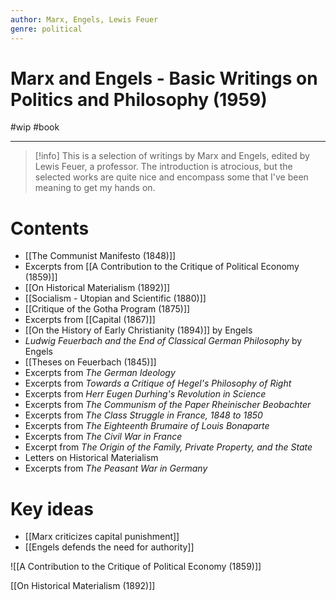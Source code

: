 ```yaml
---
author: Marx, Engels, Lewis Feuer
genre: political
---
```

# Marx and Engels - Basic Writings on Politics and Philosophy (1959)
#wip #book  

---
> [!info]
> This is a selection of writings by Marx and Engels, edited by Lewis Feuer, a professor. The introduction is atrocious, but the selected works are quite nice and encompass some that I've been meaning to get my hands on.
# Contents
- [[The Communist Manifesto (1848)]]
- Excerpts from [[A Contribution to the Critique of Political Economy (1859)]]
- [[On Historical Materialism (1892)]]
- [[Socialism - Utopian and Scientific (1880)]]
- [[Critique of the Gotha Program (1875)]] 
- Excerpts from [[Capital (1867)]]
- [[On the History of Early Christianity (1894)]] by Engels
- *Ludwig Feuerbach and the End of Classical German Philosophy* by Engels
- [[Theses on Feuerbach (1845)]] 
- Excerpts from *The German Ideology*
- Excerpts from *Towards a Critique of Hegel's Philosophy of Right*
- Excerpts from *Herr Eugen Durhing's Revolution in Science*
- Excerpts from *The Communism of the Paper Rheinischer Beobachter*
- Excerpts from *The Class Struggle in France, 1848 to 1850*
- Excerpts from *The Eighteenth Brumaire of Louis Bonaparte*
- Excerpts from *The Civil War in France*
- Excerpt from *The Origin of the Family, Private Property, and the State*
- Letters on Historical Materialism
- Excerpts from *The Peasant War in Germany*


# Key ideas
- [[Marx criticizes capital punishment]]
- [[Engels defends the need for authority]]


![[A Contribution to the Critique of Political Economy (1859)]]

[[On Historical Materialism (1892)]]